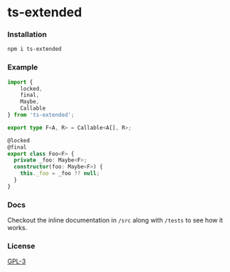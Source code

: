 # ts-extended

### Installation 
```bash
npm i ts-extended
```

### Example
```ts
import { 
    locked,
    final,
    Maybe,
    Callable
} from 'ts-extended';

export type F<A, R> = Callable<A[], R>;

@locked
@final
export class Foo<F> {
  private _foo: Maybe<F>;
  constructor(foo: Maybe<F>) {
    this._foo = _foo ?? null;
  }
}
```
### Docs
Checkout the inline documentation in `/src` along with `/tests` to see how it works.
### License 
[GPL-3](/LICENSE)